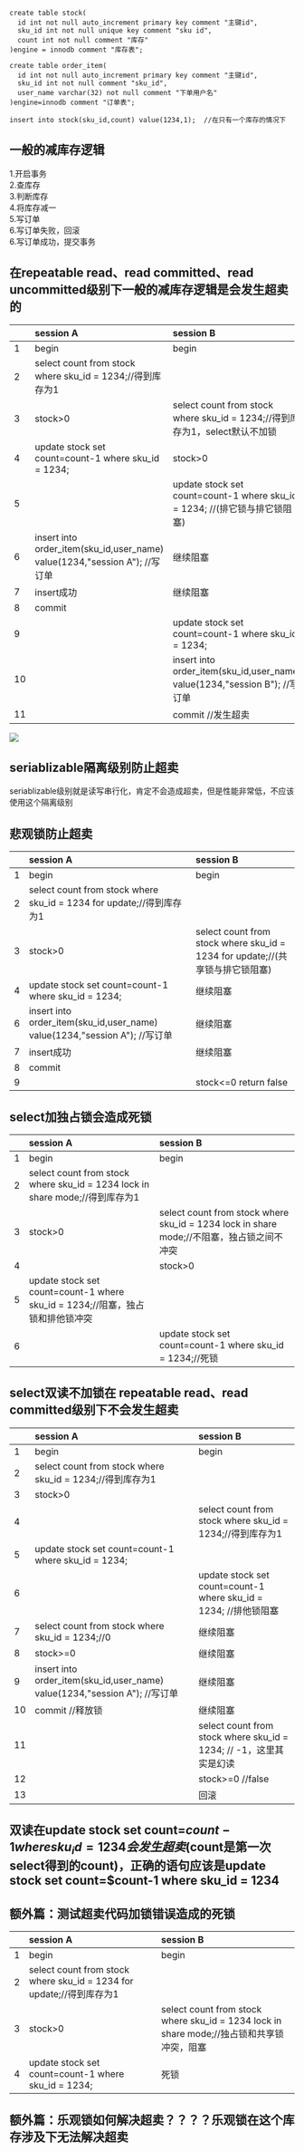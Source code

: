 ```
create table stock(
  id int not null auto_increment primary key comment "主键id",
  sku_id int not null unique key comment "sku id",
  count int not null comment "库存"
)engine = innodb comment "库存表";

create table order_item(
  id int not null auto_increment primary key comment "主键id",
  sku_id int not null comment "sku_id",
  user_name varchar(32) not null comment "下单用户名"
)engine=innodb comment "订单表";

insert into stock(sku_id,count) value(1234,1);  //在只有一个库存的情况下

```
## 一般的减库存逻辑
1.开启事务<br>
2.查库存<br>
3.判断库存<br>
4.将库存减一<br>
5.写订单<br>
6.写订单失败，回滚<br>
6.写订单成功，提交事务<br>
## 在repeatable read、read committed、read uncommitted级别下一般的减库存逻辑是会发生超卖的

||session A|session B|
|:---|:---|:---|
|1|begin|begin|
|2|select count from stock where sku_id = 1234;//得到库存为1||
|3|stock>0|select count from stock where sku_id = 1234;//得到库存为1，select默认不加锁|
|4|update stock set count=count-1 where sku_id = 1234;|stock>0|
|5||update stock set count=count-1 where sku_id = 1234;  //(排它锁与排它锁阻塞)|
|6|insert into order_item(sku_id,user_name) value(1234,"session A");  //写订单|继续阻塞|
|7|insert成功|继续阻塞|
|8|commit||
|9||update stock set count=count-1 where sku_id = 1234;|
|10||insert into order_item(sku_id,user_name) value(1234,"session B"); //写订单|
|11||commit  //发生超卖|
![](https://github.com/HeTingwei/ReadmeLearn/blob/master/1.jpg)

## seriablizable隔离级别防止超卖
  seriablizable级别就是读写串行化，肯定不会造成超卖，但是性能非常低，不应该使用这个隔离级别
## 悲观锁防止超卖

||session A|session B|
|:---|:---|:---|
|1|begin|begin|
|2|select count from stock where sku_id = 1234 for update;//得到库存为1||
|3|stock>0|select count from stock where sku_id = 1234 for update;//(共享锁与排它锁阻塞)|
|4|update stock set count=count-1 where sku_id = 1234;|继续阻塞|
|6|insert into order_item(sku_id,user_name) value(1234,"session A");  //写订单|继续阻塞|
|7|insert成功|继续阻塞|
|8|commit||
|9||stock<=0 return false|

## select加独占锁会造成死锁
||session A|session B|
|:---|:---|:---|
|1|begin|begin|
|2|select count from stock where sku_id = 1234 lock in share mode;//得到库存为1||
|3|stock>0|select count from stock where sku_id = 1234 lock in share mode;//不阻塞，独占锁之间不冲突|
|4||stock>0|
|5|update stock set count=count-1 where sku_id = 1234;//阻塞，独占锁和排他锁冲突||
|6||update stock set count=count-1 where sku_id = 1234;//死锁|

## select双读不加锁在 repeatable read、read committed级别下不会发生超卖
||session A|session B|
|:---|:---|:---|
|1|begin|begin|
|2|select count from stock where sku_id = 1234;//得到库存为1||
|3|stock>0||
|4||select count from stock where sku_id = 1234;//得到库存为1|
|5|update stock set count=count-1 where sku_id = 1234;||
|6||update stock set count=count-1 where sku_id = 1234; //排他锁阻塞|
|7|select count from stock where sku_id = 1234;//0|继续阻塞|
|8|stock>=0|继续阻塞|
|9|insert into order_item(sku_id,user_name) value(1234,"session A");  //写订单|继续阻塞|
|10|commit //释放锁|继续阻塞|
|11||select count from stock where sku_id = 1234; // -1，这里其实是幻读|
|12||stock>=0 //false|
|13||回滚|

## 双读在update stock set count=$count-1 where sku_id = 1234会发生超卖($count是第一次select得到的count)，正确的语句应该是update stock set count=$count-1 where sku_id = 1234

## 额外篇：测试超卖代码加锁错误造成的死锁
||session A|session B|
|:---|:---|:---|
|1|begin|begin|
|2|select count from stock where sku_id = 1234 for update;//得到库存为1||
|3|stock>0|select count from stock where sku_id = 1234 lock in share mode;//独占锁和共享锁冲突，阻塞|
|4|update stock set count=count-1 where sku_id = 1234;|死锁|

## 额外篇：乐观锁如何解决超卖？？？？乐观锁在这个库存涉及下无法解决超卖
